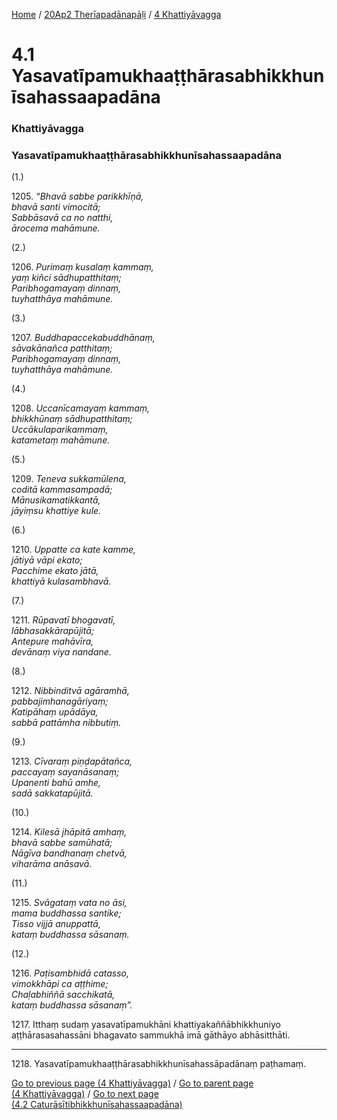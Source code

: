 
[Home](/) / [20Ap2 Therīapadānapāḷi](/tipitaka/20Ap2.md) / [4 Khattiyāvagga](/tipitaka/20Ap2/4.md)

# 4.1 Yasavatīpamukhaaṭṭhārasabhikkhunīsahassaapadāna

### Khattiyāvagga

### Yasavatīpamukhaaṭṭhārasabhikkhunīsahassaapadāna

(1.)

1205\. _“Bhavā sabbe parikkhīṇā,_  
_bhavā santi vimocitā;_  
_Sabbāsavā ca no natthi,_  
_ārocema mahāmune._  


(2.)

1206\. _Purimaṃ kusalaṃ kammaṃ,_  
_yaṃ kiñci sādhupatthitaṃ;_  
_Paribhogamayaṃ dinnaṃ,_  
_tuyhatthāya mahāmune._  


(3.)

1207\. _Buddhapaccekabuddhānaṃ,_  
_sāvakānañca patthitaṃ;_  
_Paribhogamayaṃ dinnaṃ,_  
_tuyhatthāya mahāmune._  


(4.)

1208\. _Uccanīcamayaṃ kammaṃ,_  
_bhikkhūnaṃ sādhupatthitaṃ;_  
_Uccākulaparikammaṃ,_  
_katametaṃ mahāmune._  


(5.)

1209\. _Teneva sukkamūlena,_  
_coditā kammasampadā;_  
_Mānusikamatikkantā,_  
_jāyiṃsu khattiye kule._  


(6.)

1210\. _Uppatte ca kate kamme,_  
_jātiyā vāpi ekato;_  
_Pacchime ekato jātā,_  
_khattiyā kulasambhavā._  


(7.)

1211\. _Rūpavatī bhogavatī,_  
_lābhasakkārapūjitā;_  
_Antepure mahāvīra,_  
_devānaṃ viya nandane._  


(8.)

1212\. _Nibbinditvā agāramhā,_  
_pabbajimhanagāriyaṃ;_  
_Katipāhaṃ upādāya,_  
_sabbā pattāmha nibbutiṃ._  


(9.)

1213\. _Cīvaraṃ piṇḍapātañca,_  
_paccayaṃ sayanāsanaṃ;_  
_Upanenti bahū amhe,_  
_sadā sakkatapūjitā._  


(10.)

1214\. _Kilesā jhāpitā amhaṃ,_  
_bhavā sabbe samūhatā;_  
_Nāgīva bandhanaṃ chetvā,_  
_viharāma anāsavā._  


(11.)

1215\. _Svāgataṃ vata no āsi,_  
_mama buddhassa santike;_  
_Tisso vijjā anuppattā,_  
_kataṃ buddhassa sāsanaṃ._  


(12.)

1216\. _Paṭisambhidā catasso,_  
_vimokkhāpi ca aṭṭhime;_  
_Chaḷabhiññā sacchikatā,_  
_kataṃ buddhassa sāsanaṃ”._  


1217\. Itthaṃ sudaṃ yasavatīpamukhāni khattiyakaññābhikkhuniyo aṭṭhārasasahassāni bhagavato sammukhā imā gāthāyo abhāsitthāti.

---

1218\. Yasavatīpamukhaaṭṭhārasabhikkhunīsahassāpadānaṃ paṭhamaṃ.



[Go to previous page (4 Khattiyāvagga)](/tipitaka/20Ap2/4.md) / [Go to parent page (4 Khattiyāvagga)](/tipitaka/20Ap2/4.md) / [Go to next page (4.2 Caturāsītibhikkhunīsahassaapadāna)](/tipitaka/20Ap2/4/4.2.md)


